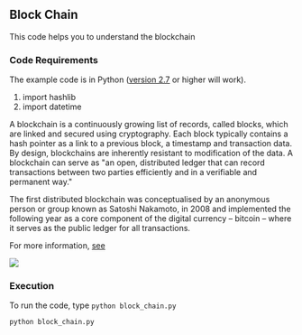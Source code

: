 ## Block Chain
This code helps you to understand the blockchain


### Code Requirements
The example code is in Python ([version 2.7](https://www.python.org/download/releases/2.7/) or higher will work). 
1) import hashlib
2) import datetime


A blockchain is a continuously growing list of records, called blocks, which are linked and secured using cryptography. Each block typically contains a hash pointer as a link to a previous block, a timestamp and transaction data. By design, blockchains are inherently resistant to modification of the data. A blockchain can serve as "an open, distributed ledger that can record transactions between two parties efficiently and in a verifiable and permanent way."

The first distributed blockchain was conceptualised by an anonymous person or group known as Satoshi Nakamoto, in 2008 and implemented the following year as a core component of the digital currency – bitcoin – where it serves as the public ledger for all transactions.


For more information, [see](https://en.wikipedia.org/wiki/Blockchain)


<img src="https://github.com/akshaybahadur21/Block-Chain/blob/master/block.png">


### Execution
To run the code, type `python block_chain.py`

```
python block_chain.py
```
